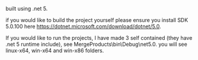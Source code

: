 built using .net 5.

if you would like to build the project yourself please ensure you install SDK 5.0.100
here https://dotnet.microsoft.com/download/dotnet/5.0.

If you would like to run the projects, I have made 3 self contained (they have .net 5 runtime include), see MergeProducts\bin\Debug\net5.0. you will see linux-x64, win-x64 and win-x86 folders.
 
